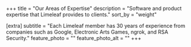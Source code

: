 +++
title = "Our Areas of Expertise"
description = "Software and product expertise that Limeleaf provides to clients."
sort_by = "weight"

[extra]
subtitle = "Each Limeleaf member has 30 years of experience from companies such as Google, Electronic Arts Games, ngrok, and RSA Security."
feature_photo = ""
feature_photo_alt = ""
+++

